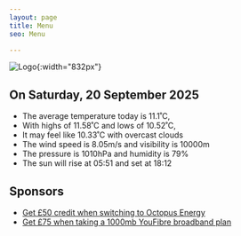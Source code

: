 ```yaml
---
layout: page
title: Menu
seo: Menu

---
```


![Logo](/images/logo.jpg){:width="832px"}

<!-- weather_marker starts -->
## On Saturday, 20 September 2025

- The average temperature today is 11.1˚C,
- With highs of 11.58˚C and lows of 10.52˚C,
- It may feel like 10.33˚C with overcast clouds
- The wind speed is 8.05m/s and visibility is 10000m
- The pressure is 1010hPa and humidity is 79%
- The sun will rise at 05:51 and set at 18:12

<!-- weather_marker ends -->

## Sponsors

- [Get £50 credit when switching to Octopus Energy](https://bit.ly/3oD1nnS)
- [Get £75 when taking a 1000mb YouFibre broadband plan](https://aklam.io/91zWhU?)
